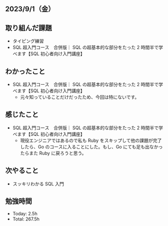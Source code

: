 ## 2023/9/1（金）

## 取り組んだ課題

- タイピング練習
- SQL 超入門コース　合併版｜ SQL の超基本的な部分をたった 2 時間半で学べます【SQL 初心者向け入門講座】

## わかったこと

- SQL 超入門コース　合併版｜ SQL の超基本的な部分をたった 2 時間半で学べます【SQL 初心者向け入門講座】
  - 元々知っていることだけだったため、今回は特にないです。

## 感じたこと

- SQL 超入門コース　合併版｜ SQL の超基本的な部分をたった 2 時間半で学べます【SQL 初心者向け入門講座】
  - 現役エンジニアではあるので私も Ruby をスキップして他の課題が完了したら、Go のコースに入ることにした。もし、Go にても足も出なかったらまた Ruby に戻ろうと思う。

## 次やること

- スッキリわかる SQL 入門

## 勉強時間

- Today: 2.5h
- Total: 267.5h
